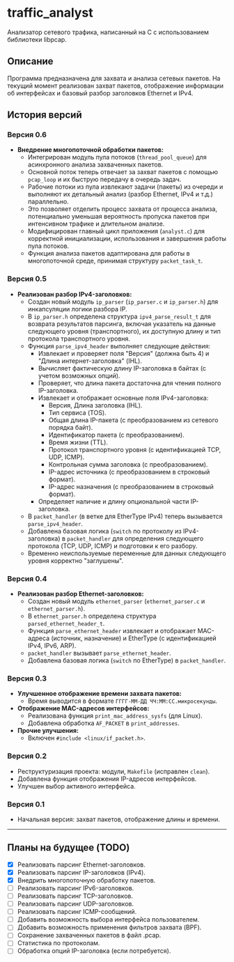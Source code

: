 # traffic_analyst

Анализатор сетевого трафика, написанный на C с использованием библиотеки libpcap.

## Описание

Программа предназначена для захвата и анализа сетевых пакетов.
На текущий момент реализован захват пакетов, отображение информации об интерфейсах и базовый разбор заголовков Ethernet и IPv4.

## История версий

### Версия 0.6
*   **Внедрение многопоточной обработки пакетов:**
    *   Интегрирован модуль пула потоков (`thread_pool_queue`) для асинхронного анализа захваченных пакетов.
    *   Основной поток теперь отвечает за захват пакетов с помощью `pcap_loop` и их быструю передачу в очередь задач.
    *   Рабочие потоки из пула извлекают задачи (пакеты) из очереди и выполняют их детальный анализ (разбор Ethernet, IPv4 и т.д.) параллельно.
    *   Это позволяет отделить процесс захвата от процесса анализа, потенциально уменьшая вероятность пропуска пакетов при интенсивном трафике и длительном анализе.
    *   Модифицирован главный цикл приложения (`analyst.c`) для корректной инициализации, использования и завершения работы пула потоков.
    *   Функция анализа пакетов адаптирована для работы в многопоточной среде, принимая структуру `packet_task_t`.

### Версия 0.5  
*   **Реализован разбор IPv4-заголовков:**
    *   Создан новый модуль `ip_parser` (`ip_parser.c` и `ip_parser.h`) для инкапсуляции логики разбора IP.
    *   В `ip_parser.h` определена структура `ipv4_parse_result_t` для возврата результатов парсинга, включая указатель на данные следующего уровня (транспортного), их доступную длину и тип протокола транспортного уровня.
    *   Функция `parse_ipv4_header` выполняет следующие действия:
        *   Извлекает и проверяет поля "Версия" (должна быть 4) и "Длина интернет-заголовка" (IHL).
        *   Вычисляет фактическую длину IP-заголовка в байтах (с учетом возможных опций).
        *   Проверяет, что длина пакета достаточна для чтения полного IP-заголовка.
        *   Извлекает и отображает основные поля IPv4-заголовка:
            *   Версия, Длина заголовка (IHL).
            *   Тип сервиса (TOS).
            *   Общая длина IP-пакета (с преобразованием из сетевого порядка байт).
            *   Идентификатор пакета (с преобразованием).
            *   Время жизни (TTL).
            *   Протокол транспортного уровня (с идентификацией TCP, UDP, ICMP).
            *   Контрольная сумма заголовка (с преобразованием).
            *   IP-адрес источника (с преобразованием в строковый формат).
            *   IP-адрес назначения (с преобразованием в строковый формат).
        *   Определяет наличие и длину опциональной части IP-заголовка.
    *   В `packet_handler` (в ветке для EtherType IPv4) теперь вызывается `parse_ipv4_header`.
    *   Добавлена базовая логика (`switch` по протоколу из IPv4-заголовка) в `packet_handler` для определения следующего протокола (TCP, UDP, ICMP) и подготовки к его разбору.
    *   Временно неиспользуемые переменные для данных следующего уровня корректно "заглушены".

### Версия 0.4  
*   **Реализован разбор Ethernet-заголовков:**
    *   Создан новый модуль `ethernet_parser` (`ethernet_parser.c` и `ethernet_parser.h`).
    *   В `ethernet_parser.h` определена структура `parsed_ethernet_header_t`.
    *   Функция `parse_ethernet_header` извлекает и отображает MAC-адреса (источник, назначение) и EtherType (с идентификацией IPv4, IPv6, ARP).
    *   `packet_handler` вызывает `parse_ethernet_header`.
    *   Добавлена базовая логика (`switch` по EtherType) в `packet_handler`.

### Версия 0.3  
*   **Улучшенное отображение времени захвата пакетов:**
    *   Время выводится в формате `ГГГГ-ММ-ДД ЧЧ:ММ:СС.микросекунды`.
*   **Отображение MAC-адресов интерфейсов:**
    *   Реализована функция `print_mac_address_sysfs` (для Linux).
    *   Добавлена обработка `AF_PACKET` в `print_addresses`.
*   **Прочие улучшения:**
    *   Включен `#include <linux/if_packet.h>`.

### Версия 0.2  
*   Реструктуризация проекта: модули, `Makefile` (исправлен `clean`).
*   Добавлена функция отображения IP-адресов интерфейсов.
*   Улучшен выбор активного интерфейса.

### Версия 0.1  
*   Начальная версия: захват пакетов, отображение длины и времени.

---

## Планы на будущее (TODO)

*   [x] Реализовать парсинг Ethernet-заголовков.
*   [x] Реализовать парсинг IP-заголовков (IPv4). 
*   [x] Внедрить многопоточную обработку пакетов.
*   [ ] Реализовать парсинг IPv6-заголовков.
*   [ ] Реализовать парсинг TCP-заголовков.
*   [ ] Реализовать парсинг UDP-заголовков.
*   [ ] Реализовать парсинг ICMP-сообщений.
*   [ ] Добавить возможность выбора интерфейса пользователем.
*   [ ] Добавить возможность применения фильтров захвата (BPF).
*   [ ] Сохранение захваченных пакетов в файл .pcap.
*   [ ] Статистика по протоколам.
*   [ ] Обработка опций IP-заголовка (если потребуется).
